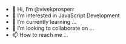 - 👋 Hi, I’m @vivekprosperr
- 👀 I’m interested in JavaScript Development
- 🌱 I’m currently learning ...
- 💞️ I’m looking to collaborate on ...
- 📫 How to reach me ...

<!---
vivekprosperr/vivekprosperr is a ✨ special ✨ repository because its `README.md` (this file) appears on your GitHub profile.
You can click the Preview link to take a look at your changes.
--->
